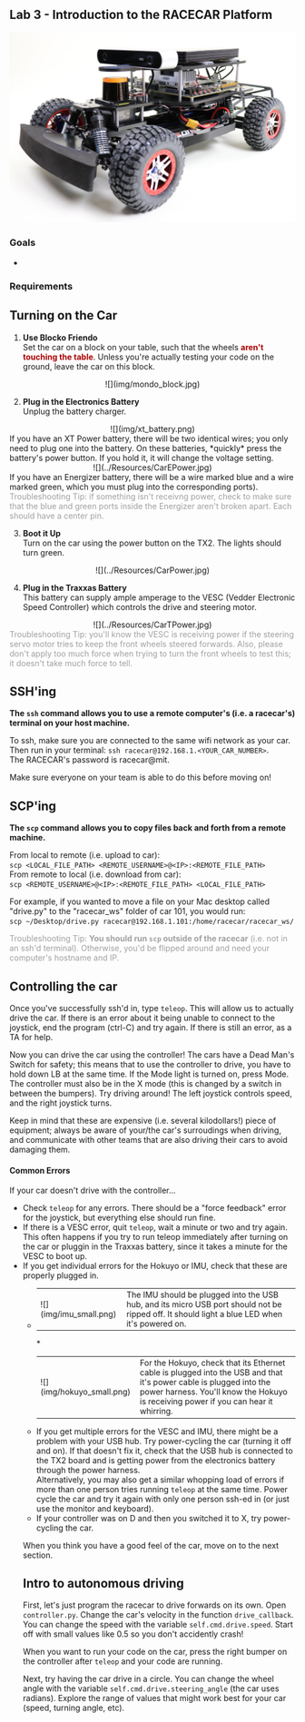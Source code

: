 ## Lab 3 - Introduction to the RACECAR Platform

![racecar](../assets/img/racecar.jpg)

### Goals
- 

### Requirements


## Turning on the Car
1. **Use Blocko Friendo**  
Set the car on a block on your table, such that the wheels <font color="AA0000">__aren't touching the table__</font>. Unless you're actually testing your code on the ground, leave the car on this block.
<center>
![](img/mondo_block.jpg)
</center>

2. **Plug in the Electronics Battery**  
Unplug the battery charger.
<center>
![](img/xt_battery.png)
</center>
If you have an XT Power battery, there will be two identical wires; you only need to plug one into the battery. On these batteries, *quickly* press the battery's power button. If you hold it, it will change the voltage setting.
<center>
![](../Resources/CarEPower.jpg)
</center>
If you have an Energizer battery, there will be a wire marked blue and a wire marked green, which you must plug into the corresponding ports).  
<font color="A0A0A0">Troubleshooting Tip: if something isn't receivng power, check to make sure that the blue and green ports inside the Energizer aren't broken apart. Each should have a center pin.</font>

3. **Boot it Up**  
Turn on the car using the power button on the TX2. The lights should turn green.
<center>
![](../Resources/CarPower.jpg)
</center>

4. **Plug in the Traxxas Battery**  
This battery can supply ample amperage to the VESC (Vedder Electronic Speed Controller) which controls the drive and steering motor.
<center>
![](../Resources/CarTPower.jpg)
</center>
<font color="A0A0A0">Troubleshooting Tip: you'll know the VESC is receiving power if the steering servo motor tries to keep the front wheels steered forwards. Also, please don't apply too much force when trying to turn the front wheels to test this; it doesn't take much force to tell.</font>

## SSH'ing
**The `ssh` command allows you to use a remote computer's (i.e. a racecar's) terminal on your host machine.**

To ssh, make sure you are connected to the same wifi network as your car.  
Then run in your terminal:
`ssh racecar@192.168.1.<YOUR_CAR_NUMBER>`.  
The RACECAR's password is racecar@mit.

Make sure everyone on your team is able to do this before moving on! 

## SCP'ing

**The `scp` command allows you to copy files back and forth from a remote machine.**  

From local to remote (i.e. upload to car):  
`scp <LOCAL_FILE_PATH> <REMOTE_USERNAME>@<IP>:<REMOTE_FILE_PATH>`  
From remote to local (i.e. download from car):  
`scp <REMOTE_USERNAME>@<IP>:<REMOTE_FILE_PATH> <LOCAL_FILE_PATH>` 

For example, if you wanted to move a file on your Mac desktop called "drive.py" to the "racecar_ws" folder of car 101, you would run:  
`scp ~/Desktop/drive.py racecar@192.168.1.101:/home/racecar/racecar_ws/` 

<font color="A0A0A0">Troubleshooting Tip: **You should run `scp` outside of the racecar** (i.e. not in an ssh'd terminal). Otherwise, you'd be flipped around and need your computer's hostname and IP.</font>

## Controlling the car
Once you've successfully ssh'd in, type `teleop`. This will allow us to actually drive the car. If there is an error about it being unable to connect to the joystick, end the program (ctrl-C) and try again. If there is still an error, as a TA for help. 

Now you can drive the car using the controller! The cars have a Dead Man's Switch for safety; this means that to use the controller to drive, you have to hold down LB at the same time. If the Mode light is turned on, press Mode. The controller must also be in the X mode (this is changed by a switch in between the bumpers). Try driving around! The left joystick controls speed, and the right joystick turns.

Keep in mind that these are expensive (i.e. several kilodollars!) piece of equipment; always be aware of your/the car's surroudings when driving, and communicate with other teams that are also driving their cars to avoid damaging them.

#### Common Errors
If your car doesn't drive with the controller...

* Check `teleop` for any errors. There should be a "force feedback" error for the joystick, but everything else should run fine.
* If there is a VESC error, quit `teleop`, wait a minute or two and try again. This often happens if you try to run teleop immediately after turning on the car or pluggin in the Traxxas battery, since it takes a minute for the VESC to boot up.
* If you get individual errors for the Hokuyo or IMU, check that these are properly plugged in.
    * <table>
        <tr>
            <td>![](img/imu_small.png)</td>
            <td>The IMU should be plugged into the USB hub, and its micro USB port should not be ripped off. It should light a blue LED when it's powered on.</td>
        </tr>
    </table>
    * <table>
        <tr>
            <td>![](img/hokuyo_small.png)</td>
            <td>For the Hokuyo, check that its Ethernet cable is plugged into the USB and that it's power cable is plugged into the power harness. You'll know the Hokuyo is receiving power if you can hear it whirring.</td>
        </tr>
    </table>
* If you get multiple errors for the VESC and IMU, there might be a problem with your USB hub. Try power-cycling the car (turning it off and on). If that doesn't fix it, check that the USB hub is connected to the TX2 board and is getting power from the electronics battery through the power harness.  
Alternatively, you may also get a similar whopping load of errors if more than one person tries running `teleop` at the same time. Power cycle the car and try it again with only one person ssh-ed in (or just use the monitor and keyboard).
* If your controller was on D and then you switched it to X, try power-cycling the car.

When you think you have a good feel of the car, move on to the next section.

## Intro to autonomous driving
First, let's just program the racecar to drive forwards on its own. Open `controller.py`. Change the car's velocity in the function `drive_callback`. You can change the speed with the variable `self.cmd.drive.speed`. Start off with small values like 0.5 so you don't accidently crash!

When you want to run your code on the car, press the right bumper on the controller after `teleop` and your code are running.

Next, try having the car drive in a circle. You can change the wheel angle with the variable `self.cmd.drive.steering_angle` (the car uses radians). Explore the range of values that might work best for your car (speed, turning angle, etc).
